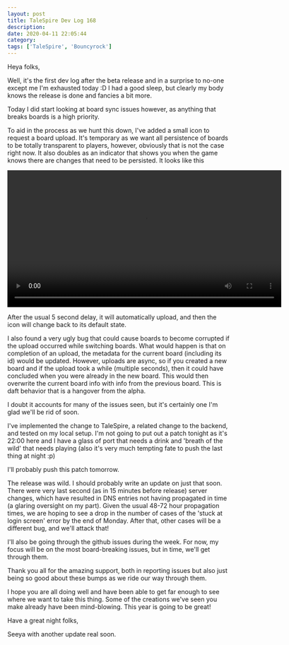 ```yaml
---
layout: post
title: TaleSpire Dev Log 168
description:
date: 2020-04-11 22:05:44
category:
tags: ['TaleSpire', 'Bouncyrock']
---
```


Heya folks,

Well, it's the first dev log after the beta release and in a surprise to no-one except me I'm exhausted today :D
I had a good sleep, but clearly my body knows the release is done and fancies a bit more.

Today I did start looking at board sync issues however, as anything that breaks boards is a high priority.

To aid in the process as we hunt this down, I've added a small icon to request a board upload. It's temporary as we want all persistence of boards to be totally transparent to players, however, obviously that is not the case right now. It also doubles as an indicator that shows you when the game knows there are changes that need to be persisted. It looks like this

<video controls src="/assets/videos/upload-indicator.mp4" type="video/mp4" width="620"></video>

After the usual 5 second delay, it will automatically upload, and then the icon will change back to its default state.

I also found a very ugly bug that could cause boards to become corrupted if the upload occurred while switching boards. What would happen is that on completion of an upload, the metadata for the current board (including its id) would be updated. However, uploads are async, so if you created a new board and if the upload took a while (multiple seconds), then it could have concluded when you were already in the new board. This would then overwrite the current board info with info from the previous board. This is daft behavior that is a hangover from the alpha.

I doubt it accounts for many of the issues seen, but it's certainly one I'm glad we'll be rid of soon.

I've implemented the change to TaleSpire, a related change to the backend, and tested on my local setup. I'm not going to put out a patch tonight as it's 22:00 here and I have a glass of port that needs a drink and 'breath of the wild' that needs playing (also it's very much tempting fate to push the last thing at night :p)

I'll probably push this patch tomorrow.

The release was wild. I should probably write an update on just that soon. There were very last second (as in 15 minutes before release) server changes, which have resulted in DNS entries not having propagated in time (a glaring oversight on my part). Given the usual 48-72 hour propagation times, we are hoping to see a drop in the number of cases of the 'stuck at login screen' error by the end of Monday. After that, other cases will be a different bug, and we'll attack that!

I'll also be going through the github issues during the week. For now, my focus will be on the most board-breaking issues, but in time, we'll get through them.

Thank you all for the amazing support, both in reporting issues but also just being so good about these bumps as we ride our way through them.

I hope you are all doing well and have been able to get far enough to see where we want to take this thing. Some of the creations we've seen you make already have been mind-blowing. This year is going to be great!

Have a great night folks,

Seeya with another update real soon.
